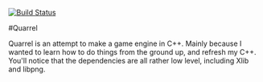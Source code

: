 [![Build Status](https://travis-ci.org/sinkingpoint/quarrel.svg?branch=master)](https://travis-ci.org/sinkingpoint/quarrel)

#Quarrel

Quarrel is an attempt to make a game engine in C++. Mainly because I wanted
to learn how to do things from the ground up, and refresh my C++. You'll notice
that the dependencies are all rather low level, including Xlib and libpng. 
